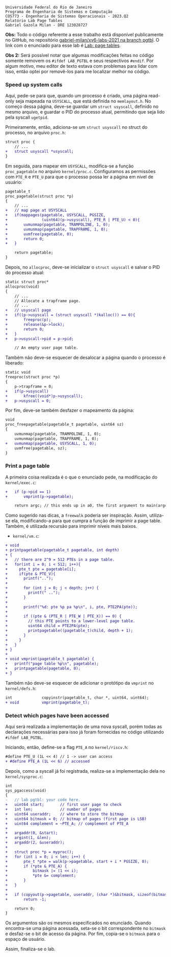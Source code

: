     Universidade Federal do Rio de Janeiro
    Programa de Engenharia de Sistemas e Computação
    COS773 - Engenharia de Sistemas Operacionais - 2023.Q2
    Relatório Lab Page Tables
    Gabriel Gazola Milan - DRE 123028727

**Obs:** Todo o código referente a esse trabalho está disponível publicamente no GitHub, no repositório [gabriel-milan/xv6-labs-2021 na branch pgtbl](https://github.com/gabriel-milan/xv6-labs-2021/tree/pgtbl). O link com o enunciado para esse lab é [Lab: page tables](https://pdos.csail.mit.edu/6.S081/2021/labs/pgtbl.html).

**Obs 2:** Será possível notar que algumas modificações feitas no código somente removem os `#ifdef LAB_PGTBL` e seus respectivos `#endif`. Por algum motivo, meu editor de texto estava com problemas para lidar com isso, então optei por removê-los para me localizar melhor no código.

### Speed up system calls

Aqui, pede-se para que, quando um processo é criado, uma página read-only seja mapeada na `USYSCALL`, que está definida no `memlayout.h`. No começo dessa página, deve-se guardar um `struct usyscall`, definido no mesmo arquivo, e guardar o PID do processo atual, permitindo que seja lido pela syscall `ugetpid`.

Primeiramente, então, adiciona-se um `struct usyscall` no struct do processo, no arquivo `proc.h`:

```diff
struct proc {
    // ...
+   struct usyscall *usyscall;
}
```

Em seguida, para mapear em `USYSCALL`, modifica-se a função `proc_pagetable` no arquivo `kernel/proc.c`. Configuramos as permissões com `PTE_R` e `PTE_U` para que o processo possa ler a página em nível de usuário:

```diff
pagetable_t
proc_pagetable(struct proc *p)
{
    // ...
+   // map page at USYSCALL
+   if(mappages(pagetable, USYSCALL, PGSIZE,
+               (uint64)(p->usyscall), PTE_R | PTE_U) < 0){
+       uvmunmap(pagetable, TRAMPOLINE, 1, 0);
+       uvmunmap(pagetable, TRAPFRAME, 1, 0);
+       uvmfree(pagetable, 0);
+       return 0;
+   }

    return pagetable;
}
```

Depois, no `allocproc`, deve-se inicializar o `struct usyscall` e salvar o PID do processo atual:

```diff
static struct proc*
allocproc(void)
{
    // ...
    // Allocate a trapframe page.
    // ...
+   // usyscall page
+   if((p->usyscall = (struct usyscall *)kalloc()) == 0){
+       freeproc(p);
+       release(&p->lock);
+       return 0;
+   }
+   p->usyscall->pid = p->pid;

    // An empty user page table.
```

Também não deve-se esquecer de desalocar a página quando o processo é liberado:

```diff
static void
freeproc(struct proc *p)
{
    p->trapframe = 0;
+   if(p->usyscall)
+       kfree((void*)p->usyscall);
+   p->usyscall = 0;
```

Por fim, deve-se também desfazer o mapeamento da página:

```diff
void
proc_freepagetable(pagetable_t pagetable, uint64 sz)
{
    uvmunmap(pagetable, TRAMPOLINE, 1, 0);
    uvmunmap(pagetable, TRAPFRAME, 1, 0);
+   uvmunmap(pagetable, USYSCALL, 1, 0);
    uvmfree(pagetable, sz);
}
```

### Print a page table

A primeira coisa realizada é o que o enunciado pede, na modificação do `kernel/exec.c`:

```diff
+   if (p->pid == 1)
+       vmprint(p->pagetable);

    return argc; // this ends up in a0, the first argument to main(argc, argv)
```

Como sugerido nas dicas, a `freewalk` poderia ser inspiração. Assim, utiliza-se ela, modificando-a para que cumpra a função de imprimir a page table. Também, é utilizada recursão para imprimir níveis mais baixos.

-   `kernel/vm.c`:

```diff
+ void
+ printpagetable(pagetable_t pagetable, int depth)
+ {
+   // there are 2^9 = 512 PTEs in a page table.
+   for(int i = 0; i < 512; i++){
+     pte_t pte = pagetable[i];
+     if(pte & PTE_V){
+       printf("..");
+
+       for (int j = 0; j < depth; j++) {
+         printf(" ..");
+       }
+
+       printf("%d: pte %p pa %p\n", i, pte, PTE2PA(pte));
+
+       if ((pte & (PTE_R | PTE_W | PTE_X)) == 0) {
+         // this PTE points to a lower-level page table.
+         uint64 child = PTE2PA(pte);
+         printpagetable((pagetable_t)child, depth + 1);
+       }
+     }
+   }
+ }
+
+ void vmprint(pagetable_t pagetable) {
+   printf("page table %p\n", pagetable);
+   printpagetable(pagetable, 0);
+ }
```

Também não deve-se esquecer de adicionar o protótipo da `vmprint` no `kernel/defs.h`:

```diff
int             copyinstr(pagetable_t, char *, uint64, uint64);
+ void          vmprint(pagetable_t);
```

### Detect which pages have been accessed

Aqui será realizada a implementação de uma nova syscall, porém todas as declarações necessárias para isso já foram fornecidas no código utilizando `#ifdef LAB_PGTBL`.

Iniciando, então, define-se a flag `PTE_A` no `kernel/riscv.h`:

```diff
#define PTE_U (1L << 4) // 1 -> user can access
+ #define PTE_A (1L << 6) // accessed
```

Depois, como a syscall já foi registrada, realiza-se a implementação dela no `kernel/sysproc.c`:

```diff
int
sys_pgaccess(void)
{
-   // lab pgtbl: your code here.
+   uint64 start;       // first user page to check
+   int len;            // number of pages
+   uint64 useraddr;    // where to store the bitmap
+   uint64 bitmask = 0; // bitmap of pages (first page is LSB)
+   uint64 complement = ~PTE_A; // complement of PTE_A
+
+   argaddr(0, &start);
+   argint(1, &len);
+   argaddr(2, &useraddr);
+
+   struct proc *p = myproc();
+   for (int i = 0; i < len; i++) {
+       pte_t *pte = walk(p->pagetable, start + i * PGSIZE, 0);
+       if (*pte & PTE_A) {
+           bitmask |= (1 << i);
+           *pte &= complement;
+       }
+   }
+
+   if (copyout(p->pagetable, useraddr, (char *)&bitmask, sizeof(bitmask)) < 0)
+       return -1;

    return 0;
}
```

Os argumentos são os mesmos especificados no enunciado. Quando encontra-se uma página acessada, seta-se o bit correspondente no `bitmask` e desfaz-se o bit de acesso da página. Por fim, copia-se o `bitmask` para o espaço de usuário.

Assim, finaliza-se o lab.
